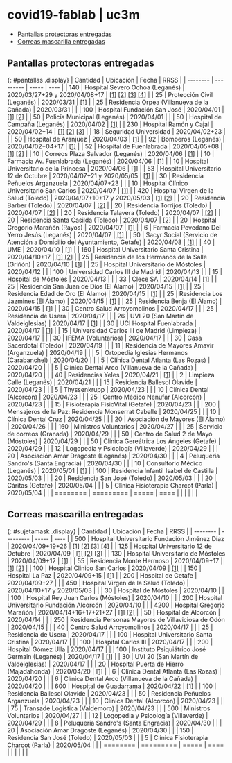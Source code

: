 # covid19-fablab | uc3m

<link rel="stylesheet" href="https://cdn.datatables.net/1.10.20/css/jquery.dataTables.min.css">

<script type="text/javascript" src="https://code.jquery.com/jquery-3.3.1.js"></script>
<script type="text/javascript" src="https://cdn.datatables.net/1.10.20/js/jquery.dataTables.min.js"></script>
<script type="text/javascript" src="https://cdn.datatables.net/plug-ins/1.10.20/api/sum().js"></script>

<script type="text/javascript">
$(document).ready(function() {
    $('#pantallas').DataTable( {
        "paging": false,
        "searching": false,
        "info": false,
        "order": [[ 0, "desc" ]],
        drawCallback: function () {
            var api = this.api();
            $( api.table().footer() ).html( "<center><strong>Total: " + api.column( 0, {page:'current'} ).data().sum() + "</strong></center>");
        }
    });
} );
$(document).ready(function() {
    $('#sujetamask').DataTable( {
        "paging": false,
        "searching": false,
        "info": false,
        "order": [[ 0, "desc" ]],
        drawCallback: function () {
            var api = this.api();
            $( api.table().footer() ).html( "<center><strong>Total: " + api.column( 0, {page:'current'} ).data().sum() + "</strong></center>");
        }
    });
} );
</script>

<p></p>

- [Pantallas protectoras entregadas](#pantallas-protectoras-entregadas)
- [Correas mascarilla entregadas](#correas-mascarilla-entregadas)


## Pantallas protectoras entregadas

{: #pantallas .display}
| Cantidad | Ubicación | Fecha | RRSS |
| -------- | --------- | ----- | ---- |
| 140 | Hospital Severo Ochoa (Leganés) | 2020/03/27+29 y 2020/04/08+17 | [\[1\]](https://twitter.com/uc3mRoboticsLab/status/1243642850685997063) [\[2\]](https://twitter.com/uc3mRoboticsLab/status/1244325337829445643) [\[3\]](https://twitter.com/davidgmato/status/1247866579154604033) [\[4\]](https://twitter.com/nuria_imeq/status/1250047570409336833) |
| 25 | Protección Civil (Leganés) | 2020/03/31 | [\[1\]](https://twitter.com/uc3mRoboticsLab/status/1245070018578190337) |
| 25 | Residencia Orpea (Villanueva de la Cañada) | 2020/03/31 | |
| 100 | Hospital Fundación San José | 2020/04/01 | [\[1\]](https://twitter.com/uc3mRoboticsLab/status/1245422540006309889) [\[2\]](https://twitter.com/FISJ_Madrid/status/1246023461287452672) |
| 50 | Policía Municipal (Leganés) | 2020/04/01 | |
| 50 | Hospital de Campaña (Leganés) | 2020/04/02 | [\[1\]](https://twitter.com/uc3mRoboticsLab/status/1245778047082598402) |
| 230 | Hospital Ramón y Cajal | 2020/04/02+14 | [\[1\]](https://twitter.com/uc3m_aero/status/1246060229256716288) [\[2\]](https://twitter.com/uc3mRoboticsLab/status/1250881480739430407) [\[3\]](https://twitter.com/nuria_imeq/status/1250547777366523904) |
| 18 | Seguridad Universidad | 2020/04/02+23 | |
| 50 | Hospital de Aranjuez | 2020/04/03 | [\[1\]](https://twitter.com/uc3mRoboticsLab/status/1246415631253213189) |
| 92 | Bomberos (Leganés) | 2020/04/02+04+17 | [\[1\]](https://twitter.com/uc3mRoboticsLab/status/1246483385826136065) |
| 52 | Hospital de Fuenlabrada | 2020/04/05+08 | [\[1\]](https://twitter.com/uc3mRoboticsLab/status/1247469587064590336) [\[2\]](https://twitter.com/nuria_imeq/status/1247245128307179520) |
| 10 | Correos Plaza Salvador (Leganés) | 2020/04/06 | [\[1\]](https://twitter.com/uc3mRoboticsLab/status/1247142950280163333) |
| 10 | Farmacia Av. Fuenlabrada (Leganés) | 2020/04/06 | [\[1\]](https://twitter.com/uc3mRoboticsLab/status/1247142950280163333) |
| 10 | Hospital Universitario de la Princesa | 2020/04/06 | [\[1\]](https://twitter.com/nuria_imeq/status/1248613575817453568) |
| 53 | Hospital Universitario 12 de Octubre | 2020/04/07+21 y 2020/05/05 | [\[1\]](https://twitter.com/uc3mRoboticsLab/status/1253249057499348992) |
| 30 | Residencia Peñuelos Arganzuela | 2020/04/07+23 | |
| 10 | Hospital Clínico Universitario San Carlos | 2020/04/07 | [\[1\]](https://twitter.com/nuria_imeq/status/1250047570409336833) |
| 420 | Hospital Virgen de la Salud (Toledo) | 2020/04/07+10+17 y 2020/05/03 | [\[1\]](https://twitter.com/uc3mRoboticsLab/status/1247835218192588800) [\[2\]](https://twitter.com/uc3m_aero/status/1247631158587916290) |
| 20 | Residencia Barber (Toledo) | 2020/04/07 | [\[2\]](https://twitter.com/uc3m_aero/status/1247631158587916290) |
| 20 | Residencia Torrijos (Toledo) | 2020/04/07 | [\[2\]](https://twitter.com/uc3m_aero/status/1247631158587916290) |
| 20 | Residencia Talavera (Toledo) | 2020/04/07 | [\[2\]](https://twitter.com/uc3m_aero/status/1247631158587916290) |
| 20 | Residencia Santa Casilda (Toledo) | 2020/04/07 | [\[2\]](https://twitter.com/uc3m_aero/status/1247631158587916290) |
| 20 | Hospital Gregorio Marañón (Rayos) | 2020/04/07 | [\[1\]](https://twitter.com/nuria_imeq/status/1247955733926367250) |
| 6 | Farmacia Povedano Del Yerro Jesús (Leganés) | 2020/04/07 | [\[1\]](https://twitter.com/davidgmato/status/1250796966021410817) |
| 50 | Sacyr Social (Servicio de Atención a Domicilio del Ayuntamiento, Getafe) | 2020/04/08 | [\[1\]](https://twitter.com/uc3mRoboticsLab/status/1248161731748278273) |
| 40 | UME | 2020/04/10 | [\[1\]](https://twitter.com/nuria_imeq/status/1250547777366523904) |
| 160 | Hospital Universitario Santa Cristina | 2020/04/10+17 | [\[1\]](https://twitter.com/nuria_imeq/status/1250547777366523904) [\[2\]](https://twitter.com/uc3mRoboticsLab/status/1250753574260412418) |
| 25 | Residencia de los Hermanos de la Salle (Griñón) | 2020/04/10 | [\[1\]](https://twitter.com/uc3mRoboticsLab/status/1252144599084261376) |
| 25 | Hospital Universitario de Móstoles | 2020/04/12 | |
| 100 | Universidad Carlos III de Madrid | 2020/04/13 | |
| 15 | Hospital de Móstoles | 2020/04/13 | |
| 33 | Clece SA | 2020/04/14 | [\[1\]](https://twitter.com/uc3mRoboticsLab/status/1251438739257204736) |
| 25 | Residencia San Juan de Dios (El Álamo) | 2020/04/15 | [\[1\]](https://twitter.com/uc3mRoboticsLab/status/1252076831873867776) |
| 25 | Residencia Edad de Oro (El Álamo) | 2020/04/15 | [\[1\]](https://twitter.com/uc3mRoboticsLab/status/1252218998982422530) |
| 25 | Residencia Los Jazmines (El Álamo) | 2020/04/15 | [\[1\]](https://twitter.com/uc3mRoboticsLab/status/1252249521813323778) |
| 25 | Residencia Benja (El Álamo) | 2020/04/15 | [\[1\]](https://twitter.com/uc3mRoboticsLab/status/1252312582242930691) |
| 30 | Centro Salud Arroyomolinos | 2020/04/17 | |
| 25 | Residencia de Usera | 2020/04/17 | |
| 26 | UVI 20 (San Martín de Valdeiglesias) | 2020/04/17 | [\[1\]](https://twitter.com/nuria_imeq/status/1253308663927693313) |
| 30 | UCI Hospital Fuenlabrada | 2020/04/17 | [\[1\]](https://twitter.com/uc3mRoboticsLab/status/1251568352511889408) |
| 15 | Universidad Carlos III de Madrid (Limpieza) | 2020/04/17 | |
| 30 | IFEMA (Voluntarios) | 2020/04/17 | |
| 30 | Casa Sacerdotal (Toledo) | 2020/04/19 | |
| 11 | Residencia de Mayores Amavir (Arganzuela) | 2020/04/19 | |
| 5 | Ortopedia Iglesias Hermanos (Carabanchel) | 2020/04/20 | |
| 5 | Clínica Dental Atlanta (Las Rozas) | 2020/04/20 | |
| 5 | Clínica Dental Arco (Villanueva de la Cañada) | 2020/04/20 | |
| 40 | Residencias Yeles | 2020/04/21 | [\[1\]](https://twitter.com/uc3mRoboticsLab/status/1253968915446804482) |
| 2 | Limpieza Calle (Leganés) | 2020/04/21 | |
| 15 | Residencia Ballesol Olavide | 2020/04/23 | |
| 5 | Thyssenkrupp | 2020/04/23 | |
| 10 | Clínica Dental (Alcorcón) | 2020/04/23 | |
| 25 | Centro Médico Nenufar (Alcorcón) | 2020/04/23 | |
| 15 | Fisioterapia FisioVital (Getafe) | 2020/04/23 | |
| 200 | Mensajeros de la Paz: Residencia Monserrat Caballe | 2020/04/25 | |
| 10 | Clínica Dental Cruz | 2020/04/25 | |
| 20 | Asociación de Mayores (El Álamo) | 2020/04/26 | |
| 160 | Ministros Voluntarios | 2020/04/27 | |
| 25 | Servicio de correos (Granada) | 2020/04/29 | |
| 50 | Centro de Salud 2 de Mayo (Móstoles) | 2020/04/29 | |
| 50 | Clinica Gereátrica Los Ángeles (Getafe) | 2020/04/29 | |
| 12 | Logopedia y Psicología (Villaverde) | 2020/04/29 | |
| 20 | Asociación Amar Dragoste (Leganés) | 2020/04/30 | |
| 4 | Peluqueria Sandro's (Santa Engracia) | 2020/04/30 | |
| 10 | Consultorio Médico (Leganés) | 2020/05/01 | [\[1\]](https://twitter.com/nuria_imeq/status/1256270751570833408) |
| 100 | Residencia Infantil Isabel de Castilla | 2020/05/03 | |
| 20 | Residencia San José (Toledo) | 2020/05/03 | |
| 20 | Cáritas (Getafe) | 2020/05/04 | |
| 5 | Clínica Fisioterapia Charcot (Parla) | 2020/05/04 | |
| ======== | ========= | ===== | ==== |
| | | | |

<p></p>

## Correas mascarilla entregadas

{: #sujetamask .display}
| Cantidad | Ubicación | Fecha | RRSS |
| -------- | --------- | ----- | ---- |
| 500 | Hospital Universitario Fundación Jiménez Díaz | 2020/04/09+19+26 | [\[1\]](https://twitter.com/uc3mRoboticsLab/status/1248304553130328066) [\[2\]](https://twitter.com/Larryancito/status/1248752387218722816) [\[3\]](https://twitter.com/nuria_imeq/status/1249647590297284608) [\[4\]](https://twitter.com/DrJCornago/status/1252533818449412096) |
| 125 | Hospital Universitario 12 de Octubre | 2020/04/09 | [\[1\]](https://twitter.com/uc3mRoboticsLab/status/1248304553130328066) [\[2\]](https://twitter.com/ElenaVA70/status/1248579798571585537) [\[3\]](https://twitter.com/davidgmato/status/1248935754329403399) |
| 130 | Hospital Universitario de Móstoles | 2020/04/09+12 | [\[1\]](https://twitter.com/uc3mRoboticsLab/status/1248304553130328066) |
| 55 | Residencia Monte Hermoso | 2020/04/09+17 | [\[1\]](https://twitter.com/uc3mRoboticsLab/status/1248304553130328066) [\[2\]](https://twitter.com/natxo88/status/1249746483248857088) |
| 100 | Hospital Clinico San Carlos | 2020/04/09 | [\[1\]](https://twitter.com/uc3mRoboticsLab/status/1248304553130328066) |
| 150 | Hospital La Paz | 2020/04/09+15 | [\[1\]](https://twitter.com/uc3mRoboticsLab/status/1248304553130328066) |
| 200 | Hospital de Getafe | 2020/04/09+27 | |
| 450 | Hospital Virgen de la Salud (Toledo) | 2020/04/10+17 y 2020/05/03 | |
| 30 | Hospital de Móstoles | 2020/04/10 | |
| 100 | Hospital Rey Juan Carlos (Móstoles) | 2020/04/10 | |
| 200 | Hospital Universitario Fundación Alcorcón | 2020/04/10 | |
| 4200 | Hospital Gregorio Marañón | 2020/04/14+16+17+21+27 | [\[1\]](https://twitter.com/3d_maranon/status/1250010760014630912) [\[2\]](https://twitter.com/uc3mRoboticsLab/status/1252582760893632513) |
| 50 | Hospital de Alcorcón | 2020/04/14 | |
| 250 | Residencia Personas Mayores de Villaviciosa de Odón | 2020/04/15 | |
| 40 | Centro Salud Arroyomolinos | 2020/04/17 | |
| 25 | Residencia de Usera | 2020/04/17 | |
| 100 | Hospital Universitario Santa Cristina | 2020/04/17 | |
| 100 | Hospital Carlos III | 2020/04/17 | |
| 200 | Hospital Gómez Ulla | 2020/04/17 | |
| 100 | Instituto Psiquiátrico José Germain (Leganés) | 2020/04/17 | [\[1\]](https://twitter.com/uc3mRoboticsLab/status/1251497914653966336) |
| 30 | UVI 20 (San Martín de Valdeiglesias) | 2020/04/17 | |
| 20 | Hospital Puerta de Hierro (Majadahonda) | 2020/04/20 | [\[1\]](https://twitter.com/davidgmato/status/1253305572012765187) |
| 6 | Clínica Dental Atlanta (Las Rozas) | 2020/04/20 | |
| 6 | Clínica Dental Arco (Villanueva de la Cañada) | 2020/04/20 | |
| 600 | Hospital de Guadarrama | 2020/04/22 | [\[1\]](https://twitter.com/uc3mRoboticsLab/status/1253663113976610816) |
| 100 | Residencia Ballesol Olavide | 2020/04/23 | |
| 50 | Residencia Peñuelos Arganzuela | 2020/04/23 | |
| 10 | Clínica Dental (Alcorcón) | 2020/04/23 | |
| 75 | Transade Logística (Valdemoro) | 2020/04/23 | |
| 500 | Ministros Voluntarios | 2020/04/27 | |
| 12 | Logopedia y Psicología (Villaverde) | 2020/04/29 | |
| 8 | Peluqueria Sandro's (Santa Engracia) | 2020/04/30 | |
| 20 | Asociación Amar Dragoste (Leganés) | 2020/04/30 | |
| 150 | Residencia San José (Toledo) | 2020/05/03 | |
| 5 | Clínica Fisioterapia Charcot (Parla) | 2020/05/04 | |
| ======== | ========= | ===== | ==== |
| | | | |
